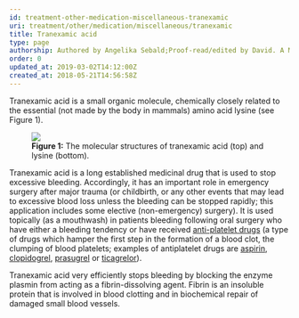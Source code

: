 ```yaml
---
id: treatment-other-medication-miscellaneous-tranexamic
uri: treatment/other/medication/miscellaneous/tranexamic
title: Tranexamic acid
type: page
authorship: Authored by Angelika Sebald;Proof-read/edited by David. A Mitchell
order: 0
updated_at: 2019-03-02T14:12:00Z
created_at: 2018-05-21T14:56:58Z
---
```


<p>Tranexamic acid is a small organic molecule, chemically closely
    related to the essential (not made by the body in mammals)
    amino acid lysine (see Figure 1).</p>
<figure><img src="/treatment-other-medication-miscellaneous-tranexamic-figure1.png">
    <figcaption><strong>Figure 1:</strong> The molecular structures of tranexamic
        acid (top) and lysine (bottom).</figcaption>
</figure>
<p>Tranexamic acid is a long established medicinal drug that is
    used to stop excessive bleeding. Accordingly, it has an important
    role in emergency surgery after major trauma (or childbirth,
    or any other events that may lead to excessive blood loss
    unless the bleeding can be stopped rapidly; this application
    includes some elective (non-emergency) surgery). It is used
    topically (as a mouthwash) in patients bleeding following
    oral surgery who have either a bleeding tendency or have
    received <a href="/treatment/other/medication/miscellaneous/antiplatelet">anti-platelet drugs</a>    (a type of drugs which hamper the first step in the formation
    of a blood clot, the clumping of blood platelets; examples
    of antiplatelet drugs are <a href="/treatment/other/medication/miscellaneous/aspirin">aspirin</a>,
    <a href="/treatment/other/medication/miscellaneous/clopidogrel">clopidogrel</a>,
    <a href="/treatment/other/medication/miscellaneous/prasugrel">prasugrel</a>    or <a href="/treatment/other/medication/miscellaneous/ticagrelor">ticagrelor</a>).</p>
<p>Tranexamic acid very efficiently stops bleeding by blocking the
    enzyme plasmin from acting as a fibrin-dissolving agent.
    Fibrin is an insoluble protein that is involved in blood
    clotting and in biochemical repair of damaged small blood
    vessels.</p>
